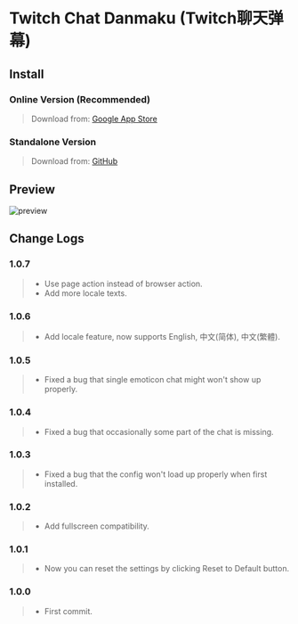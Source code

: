 # Twitch Chat Danmaku (Twitch聊天弹幕)

## Install

### Online Version (Recommended)
> Download from: [Google App Store](https://chrome.google.com/webstore/detail/twitch-chat-danmaku/koiphfkghjgmncbkcpfnegnbcbomlchg)

### Standalone Version
> Download from: [GitHub](https://github.com/wheatup/TwitchChatDanmaku/raw/master/TwitchChatDanmaku1.0.7.crx)

## Preview

![preview](https://lh3.googleusercontent.com/eQeZIQNlqrZe_dtKCtNZdv_ZDZoh-vKJ3hPFDI1FmOHyIdQpQDfmZPof8H_1yNvn1803lBj6=w640-h400-e365)

## Change Logs

### 1.0.7
> * Use page action instead of browser action.
> * Add more locale texts.

### 1.0.6
> * Add locale feature, now supports English, 中文(简体), 中文(繁體).

### 1.0.5
> * Fixed a bug that single emoticon chat might won't show up properly.

### 1.0.4
> * Fixed a bug that occasionally some part of the chat is missing.

### 1.0.3
> * Fixed a bug that the config won't load up properly when first installed.

### 1.0.2
> * Add fullscreen compatibility.

### 1.0.1
> * Now you can reset the settings by clicking Reset to Default button.

### 1.0.0
> * First commit.
